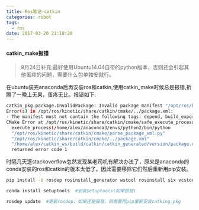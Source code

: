 ```yaml
---
title: Ros笔记-catkin
categories: robot
tags:
  - ros
date: 2017-03-20 21:18:28
---
```


#### catkin_make报错
>9月24日补充:最好使用Ubuntu14.04自带的python版本，否则还会引起其他蛋疼的问题，需要什么包单独安就行。

在ubuntu装完anaconda后再安装ros和catkin,使用catkin_make时候总是报错,折腾了一晚上无果，蛋疼无比。报错如下: 
```bash
catkin_pkg.package.InvalidPackage: Invalid package manifest "/opt/ros/kinetic/share/catkin/cmake/../package.xml": 
Error(s) in /opt/ros/kinetic/share/catkin/cmake/../package.xml:
- The manifest must not contain the following tags: depend, build_export_depend, buildtool_export_depend
CMake Error at /opt/ros/kinetic/share/catkin/cmake/safe_execute_process.cmake:11 (message):
  execute_process(/home/alex/anaconda3/envs/python2/bin/python
  "/opt/ros/kinetic/share/catkin/cmake/parse_package_xml.py"
  "/opt/ros/kinetic/share/catkin/cmake/../package.xml"
  "/home/alex/catkin_ws/build/catkin/catkin_generated/version/package.cmake")
  returned error code 1
```
时隔几天逛stackoverflow忽然发现某老司机有解决办法了，原来是anaconda的conda安装的ros和catkin的版本太低了。因此需要移除它们然后重新用pip安装。
```bash
pip install -U rosdep rosinstall_generator wstool rosinstall six vcstools #移除旧版本

conda install setuptools  #安装setuptools(如果报错)

rosdep update  #更新rosdep，如果还是报错，则需要用pip重新安装catking_pkg
```